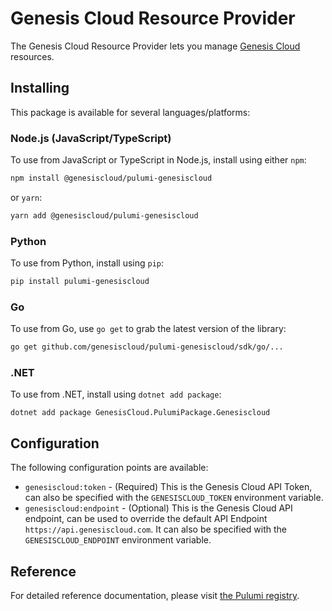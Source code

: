 # Genesis Cloud Resource Provider

The Genesis Cloud Resource Provider lets you manage [Genesis Cloud](http://genesiscloud.com) resources.

## Installing

This package is available for several languages/platforms:

### Node.js (JavaScript/TypeScript)

To use from JavaScript or TypeScript in Node.js, install using either `npm`:

```bash
npm install @genesiscloud/pulumi-genesiscloud
```

or `yarn`:

```bash
yarn add @genesiscloud/pulumi-genesiscloud
```

### Python

To use from Python, install using `pip`:

```bash
pip install pulumi-genesiscloud
```

### Go

To use from Go, use `go get` to grab the latest version of the library:

```bash
go get github.com/genesiscloud/pulumi-genesiscloud/sdk/go/...
```

### .NET

To use from .NET, install using `dotnet add package`:

```
dotnet add package GenesisCloud.PulumiPackage.Genesiscloud
```

## Configuration

The following configuration points are available:

- `genesiscloud:token` - (Required) This is the Genesis Cloud API Token, can also be specified with the `GENESISCLOUD_TOKEN` environment variable.
- `genesiscloud:endpoint` - (Optional) This is the Genesis Cloud API endpoint, can be used to override the default API Endpoint `https://api.genesiscloud.com`. It can also be specified with the `GENESISCLOUD_ENDPOINT` environment variable.

## Reference

For detailed reference documentation, please visit [the Pulumi registry](https://www.pulumi.com/registry/packages/genesiscloud/api-docs/).
